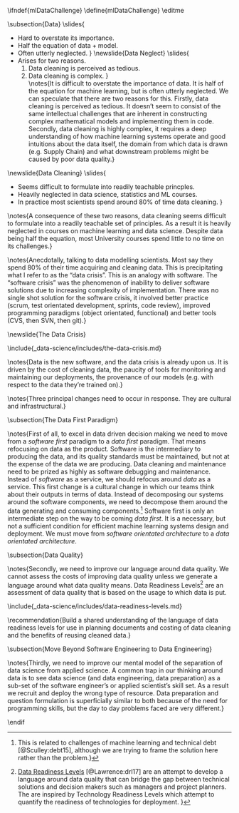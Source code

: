 \ifndef{mlDataChallenge}
\define{mlDataChallenge}
\editme

\subsection{Data}
\slides{
* Hard to overstate its importance.
* Half the equation of $\text{data} + \text{model}$.
* Often utterly neglected.
}
\newslide{Data Neglect}
\slides{
* Arises for two reasons.
    1. Data cleaning is perceived as tedious. 
	2. Data cleaning is complex.
}	
\notes{It is difficult to overstate the importance of data. It is half of the
equation for machine learning, but is often utterly neglected. We can
speculate that there are two reasons for this. Firstly, data cleaning is
perceived as tedious. It doesn’t seem to consist of the same
intellectual challenges that are inherent in constructing complex
mathematical models and implementing them in code. Secondly, data
cleaning is highly complex, it requires a deep understanding of how
machine learning systems operate and good intuitions about the data
itself, the domain from which data is drawn (e.g. Supply Chain) and what
downstream problems might be caused by poor data quality.}

\newslide{Data Cleaning}
\slides{
* Seems difficult to formulate into readily teachable princples.
* Heavily neglected in data science, statistics and ML courses.
* In practice most scientists spend around 80% of time data cleaning.
}

\notes{A consequence of these two reasons, data cleaning seems difficult to
formulate into a readily teachable set of principles. As a result it is
heavily neglected in courses on machine learning and data science.
Despite data being half the equation, most University courses spend
little to no time on its challenges.}

\notes{Anecdotally, talking to data modelling scientists. Most say they spend
80% of their time acquiring and cleaning data. This is precipitating
what I refer to as the “data crisis”. This is an analogy with software.
The “software crisis” was the phenomenon of inability to deliver
software solutions due to increasing complexity of implementation. There
was no single shot solution for the software crisis, it involved better
practice (scrum, test orientated development, sprints, code review),
improved programming paradigms (object orientated, functional) and
better tools (CVS, then SVN, then git).}



\newslide{The Data Crisis}

\include{_data-science/includes/the-data-crisis.md}

\notes{Data is the new software, and the data crisis is already upon us. It is
driven by the cost of cleaning data, the paucity of tools for monitoring
and maintaining our deployments, the provenance of our models (e.g. with
respect to the data they’re trained on).}


\notes{Three principal changes need to occur in response. They are cultural and
infrastructural.}

\subsection{The Data First Paradigm}

\notes{First of all, to excel in data driven decision making we need to move
from a *software first* paradigm to a *data first* paradigm. That means
refocusing on data as the product. Software is the intermediary to
producing the data, and its quality standards must be maintained, but
not at the expense of the data we are producing. Data cleaning and
maintenance need to be prized as highly as software debugging and
maintenance. Instead of *software* as a service, we should refocus
around *data* as a service. This first change is a cultural change in
which our teams think about their outputs in terms of data. Instead of
decomposing our systems around the software components, we need to
decompose them around the data generating and consuming components.[^technical-debt]
Software first is only an intermediate step on the way to be coming
*data first*. It is a necessary, but not a sufficient condition for
efficient machine learning systems design and deployment. We must move
from *software orientated architecture* to a *data orientated
architecture*.

[^technical-debt]: This is related to challenges of machine learning and technical debt [@Sculley:debt15], although we are trying to frame the solution here rather than the problem.}

\subsection{Data Quality}

\notes{Secondly, we need to improve our language around data quality. We cannot
assess the costs of improving data quality unless we generate a language
around what data quality means. Data Readiness Levels[^data-readiness-levels] are an assessment of data quality that is based on the usage to which data is
put.

[^data-readiness-levels]: [Data Readiness Levels](http://inverseprobability.com/2017/01/12/data-readiness-levels) [@Lawrence:drl17] are an attempt to develop a language around data quality that can bridge the gap between technical solutions and decision makers such as managers and project planners. The are inspired by Technology Readiness Levels which attempt to quantify the readiness of technologies for deployment.
}

\include{_data-science/includes/data-readiness-levels.md}

\recommendation{Build a shared understanding of the language of data readiness levels for use in planning documents and costing of data cleaning and the benefits of reusing cleaned data.}

\subsection{Move Beyond Software Engineering to Data Engineering}

\notes{Thirdly, we need to improve our mental model of the separation of data science from applied science. A common trap in our thinking around data is to see data science (and data engineering, data preparation) as a sub-set of the software engineer’s or applied scientist’s skill set. As a result we recruit and deploy the wrong type of resource. Data preparation and question formulation is superficially similar to both because of the need for programming skills, but the day to day problems faced are very different.}

\endif
